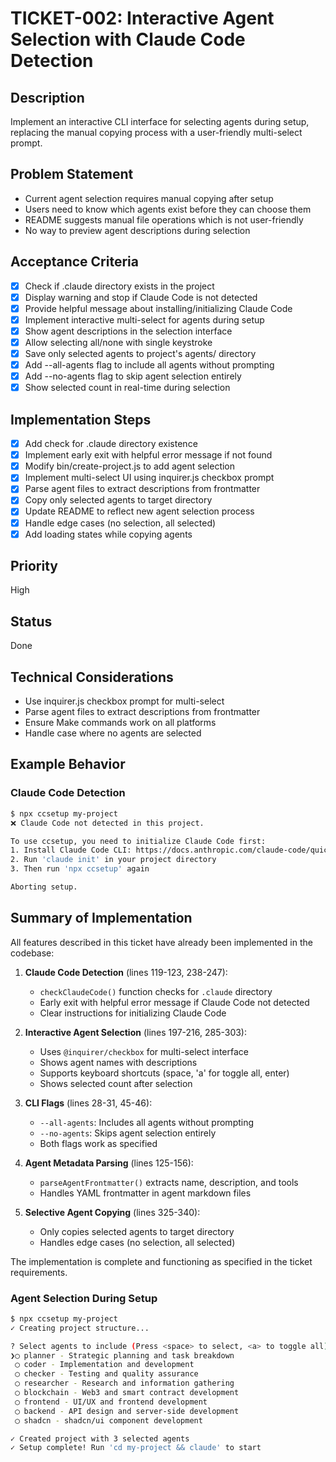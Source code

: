 # TICKET-002: Interactive Agent Selection with Claude Code Detection

## Description
Implement an interactive CLI interface for selecting agents during setup, replacing the manual copying process with a user-friendly multi-select prompt.

## Problem Statement
- Current agent selection requires manual copying after setup
- Users need to know which agents exist before they can choose them
- README suggests manual file operations which is not user-friendly
- No way to preview agent descriptions during selection

## Acceptance Criteria
- [x] Check if .claude directory exists in the project
- [x] Display warning and stop if Claude Code is not detected
- [x] Provide helpful message about installing/initializing Claude Code
- [x] Implement interactive multi-select for agents during setup
- [x] Show agent descriptions in the selection interface
- [x] Allow selecting all/none with single keystroke
- [x] Save only selected agents to project's agents/ directory
- [x] Add --all-agents flag to include all agents without prompting
- [x] Add --no-agents flag to skip agent selection entirely
- [x] Show selected count in real-time during selection

## Implementation Steps
- [x] Add check for .claude directory existence
- [x] Implement early exit with helpful error message if not found
- [x] Modify bin/create-project.js to add agent selection
- [x] Implement multi-select UI using inquirer.js checkbox prompt
- [x] Parse agent files to extract descriptions from frontmatter
- [x] Copy only selected agents to target directory
- [x] Update README to reflect new agent selection process
- [x] Handle edge cases (no selection, all selected)
- [x] Add loading states while copying agents

## Priority
High

## Status
Done

## Technical Considerations
- Use inquirer.js checkbox prompt for multi-select
- Parse agent files to extract descriptions from frontmatter
- Ensure Make commands work on all platforms
- Handle case where no agents are selected

## Example Behavior

### Claude Code Detection
```bash
$ npx ccsetup my-project
❌ Claude Code not detected in this project.

To use ccsetup, you need to initialize Claude Code first:
1. Install Claude Code CLI: https://docs.anthropic.com/claude-code/quickstart
2. Run 'claude init' in your project directory
3. Then run 'npx ccsetup' again

Aborting setup.
```

## Summary of Implementation

All features described in this ticket have already been implemented in the codebase:

1. **Claude Code Detection** (lines 119-123, 238-247):
   - `checkClaudeCode()` function checks for `.claude` directory
   - Early exit with helpful error message if Claude Code not detected
   - Clear instructions for initializing Claude Code

2. **Interactive Agent Selection** (lines 197-216, 285-303):
   - Uses `@inquirer/checkbox` for multi-select interface
   - Shows agent names with descriptions
   - Supports keyboard shortcuts (space, 'a' for toggle all, enter)
   - Shows selected count after selection

3. **CLI Flags** (lines 28-31, 45-46):
   - `--all-agents`: Includes all agents without prompting
   - `--no-agents`: Skips agent selection entirely
   - Both flags work as specified

4. **Agent Metadata Parsing** (lines 125-156):
   - `parseAgentFrontmatter()` extracts name, description, and tools
   - Handles YAML frontmatter in agent markdown files

5. **Selective Agent Copying** (lines 325-340):
   - Only copies selected agents to target directory
   - Handles edge cases (no selection, all selected)

The implementation is complete and functioning as specified in the ticket requirements.

### Agent Selection During Setup
```bash
$ npx ccsetup my-project
✓ Creating project structure...

? Select agents to include (Press <space> to select, <a> to toggle all)
❯◯ planner - Strategic planning and task breakdown
 ◯ coder - Implementation and development  
 ◯ checker - Testing and quality assurance
 ◯ researcher - Research and information gathering
 ◯ blockchain - Web3 and smart contract development
 ◯ frontend - UI/UX and frontend development
 ◯ backend - API design and server-side development
 ◯ shadcn - shadcn/ui component development

✓ Created project with 3 selected agents
✓ Setup complete! Run 'cd my-project && claude' to start
```